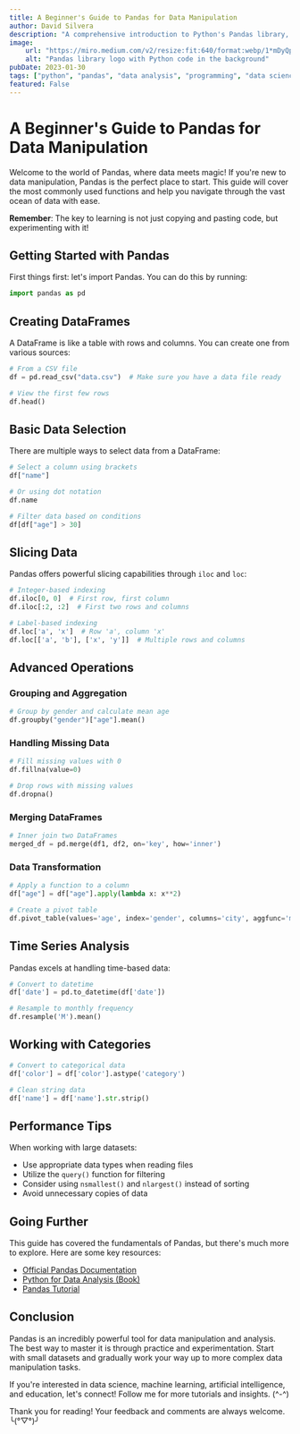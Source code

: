 ```yaml
---
title: A Beginner's Guide to Pandas for Data Manipulation
author: David Silvera
description: "A comprehensive introduction to Python's Pandas library, covering essential functions and practical examples for effective data manipulation and analysis"
image:
    url: "https://miro.medium.com/v2/resize:fit:640/format:webp/1*mDyQpUEBchdYQcWCDsSWOg.jpeg"
    alt: "Pandas library logo with Python code in the background"
pubDate: 2023-01-30
tags: ["python", "pandas", "data analysis", "programming", "data science", "tutorial"]
featured: False
---
```


# A Beginner's Guide to Pandas for Data Manipulation

Welcome to the world of Pandas, where data meets magic! If you're new to data manipulation, Pandas is the perfect place to start. This guide will cover the most commonly used functions and help you navigate through the vast ocean of data with ease.

**Remember**: The key to learning is not just copying and pasting code, but experimenting with it!

## Getting Started with Pandas

First things first: let's import Pandas. You can do this by running:

```python
import pandas as pd
```

## Creating DataFrames

A DataFrame is like a table with rows and columns. You can create one from various sources:

```python
# From a CSV file
df = pd.read_csv("data.csv")  # Make sure you have a data file ready

# View the first few rows
df.head()
```

## Basic Data Selection

There are multiple ways to select data from a DataFrame:

```python
# Select a column using brackets
df["name"]

# Or using dot notation
df.name

# Filter data based on conditions
df[df["age"] > 30]
```

## Slicing Data

Pandas offers powerful slicing capabilities through `iloc` and `loc`:

```python
# Integer-based indexing
df.iloc[0, 0]  # First row, first column
df.iloc[:2, :2]  # First two rows and columns

# Label-based indexing
df.loc['a', 'x']  # Row 'a', column 'x'
df.loc[['a', 'b'], ['x', 'y']]  # Multiple rows and columns
```

## Advanced Operations

### Grouping and Aggregation

```python
# Group by gender and calculate mean age
df.groupby("gender")["age"].mean()
```

### Handling Missing Data

```python
# Fill missing values with 0
df.fillna(value=0)

# Drop rows with missing values
df.dropna()
```

### Merging DataFrames

```python
# Inner join two DataFrames
merged_df = pd.merge(df1, df2, on='key', how='inner')
```

### Data Transformation

```python
# Apply a function to a column
df["age"] = df["age"].apply(lambda x: x**2)

# Create a pivot table
df.pivot_table(values='age', index='gender', columns='city', aggfunc='mean')
```

## Time Series Analysis

Pandas excels at handling time-based data:

```python
# Convert to datetime
df['date'] = pd.to_datetime(df['date'])

# Resample to monthly frequency
df.resample('M').mean()
```

## Working with Categories

```python
# Convert to categorical data
df['color'] = df['color'].astype('category')

# Clean string data
df['name'] = df['name'].str.strip()
```

## Performance Tips

When working with large datasets:
- Use appropriate data types when reading files
- Utilize the `query()` function for filtering
- Consider using `nsmallest()` and `nlargest()` instead of sorting
- Avoid unnecessary copies of data

## Going Further

This guide has covered the fundamentals of Pandas, but there's much more to explore. Here are some key resources:

- [Official Pandas Documentation](https://pandas.pydata.org/docs/)
- [Python for Data Analysis (Book)](https://wesmckinney.com/book/)
- [Pandas Tutorial](https://pandas.pydata.org/pandas-docs/stable/getting_started/tutorials.html)

## Conclusion

Pandas is an incredibly powerful tool for data manipulation and analysis. The best way to master it is through practice and experimentation. Start with small datasets and gradually work your way up to more complex data manipulation tasks.

If you're interested in data science, machine learning, artificial intelligence, and education, let's connect! Follow me for more tutorials and insights. (^-^)

Thank you for reading! Your feedback and comments are always welcome. ╰(°▽°)╯
